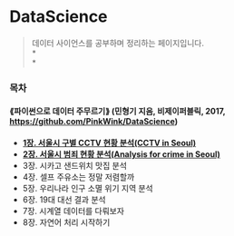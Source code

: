 # DataScience
> 데이터 사이언스를 공부하며 정리하는 페이지입니다.   
> *       
> *            
         
          
          
### 목차    
#### ⟪파이썬으로 데이터 주무르기⟫ (민형기 지음, 비제이퍼블릭, 2017, https://github.com/PinkWink/DataScience)


* **[1장. 서울시 구별 CCTV 현황 분석(CCTV in Seoul)](https://github.com/ranisop/DataScience/tree/master/01.%20CCTV%20in%20Seoul)**
* **[2장. 서울시 범죄 현황 분석(Analysis for crime in Seoul)](https://github.com/ranisop/DataScience/tree/master/02.%20Analysis%20for%20crime%20in%20Seoul)**
* 3장. 시카고 샌드위치 맛집 분석
* 4장. 셀프 주유소는 정말 저렴할까
* 5장. 우리나라 인구 소멸 위기 지역 분석
* 6장. 19대 대선 결과 분석
* 7장. 시계열 데이터를 다뤄보자
* 8장. 자연어 처리 시작하기

